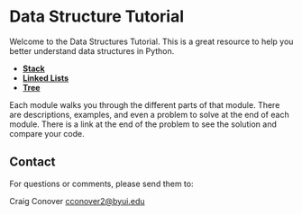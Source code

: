# **Data Structure Tutorial**

Welcome to the Data Structures Tutorial. This is a great resource to help you better understand data structures in Python.

- **[Stack](/1-stack.md)**
- **[Linked Lists](/2-linked_lists.md)**
- **[Tree](/3-tree.md)**
  
Each module walks you through the different parts of that module. There are descriptions, examples, and even a problem to solve at the end of each module. There is a link at the end of the problem to see the solution and compare your code. 

## Contact

For questions or comments, please send them to:

Craig Conover cconover2@byui.edu